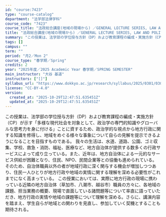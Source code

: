 ```yaml
---
id: "course:7423"
type: "course-catalog"
department: "法学部法律学科"
course_code: "7423"
course_title: "法政総合講座(地域の現場から) ／GENERAL LECTURE SERIES, LAW AND POLITICS"
title: "法政総合講座(地域の現場から) ／GENERAL LECTURE SERIES, LAW AND POLITICS"
summary: "この授業は、法学部の学位授与⽅針（DP）および教育課程の編成・実施⽅針（CP）が⽰す「多様な現代社会を対象として、政治学の専⾨的知識やグローバルな思考⼒を⾝に付ける」ことに資するため、政治学的な視点から地⽅行政に関する知識を修得し、地域をめ…"
tags: []
campus: ""
term: ""
period: "月2／Mon 2"
course_type: "春学期／Spring"
credits: 2
year: "2025年度／2025 Academic Year 春学期／SPRING SEMESTER"
main_instructor: "大谷 基道"
instructors: ["[]"]
syllabus_url: "https://www.dokkyo.ac.jp/research/syllabus/2025/0301/0301_07423_ja_JP.html"
license: "CC-BY-4.0"
version:
  created_at: "2025-10-29T12:47:51.635451Z"
  updated_at: "2025-10-29T12:47:51.635451Z"
---
```

この授業は、法学部の学位授与⽅針（DP）および教育課程の編成・実施⽅針（CP）が⽰す「多様な現代社会を対象として、政治学の専⾨的知識やグローバルな思考⼒を⾝に付ける」ことに資するため、政治学的な視点から地⽅行政に関する知識を修得し、地域をめぐる様々な事象について⾃らの⾒解を提⽰できるようになることを⽬指すものである。 我々の⽣活は、⽔道、道路、公園、ゴミ収集、学校、救急・消防、福祉、医療など、地⽅⾃治体が提供する数多くの⾏政サービスによって成り⽴っている。また、近年は、地⽅⾃治体による⼀元的なサービス供給が困難となり、住⺠、NPO、⺠間企業等との協働も進められている。そのため、⾃治体職員以外の者が地域⾏政に深く関与する機会が増加しつつあり、住⺠⼀⼈ひとりが地⽅⾏政や地域の実情に関する理解を深める必要性がこれまでになく⾼まっている。 この授業においては、実際に地方行政の現場に携わっている近隣の地方自治体（草加市、八潮市、越谷市）職員の方々に、各地域の課題、担当業務の概要、現場で直面している諸問題等について率直に語っていただき、地方行政の実情や地域の課題等について理解を深める。さらに、講演内容を踏まえ、学生自らが地域との関わりを見直し、参加していく契機とすることも期待される。

